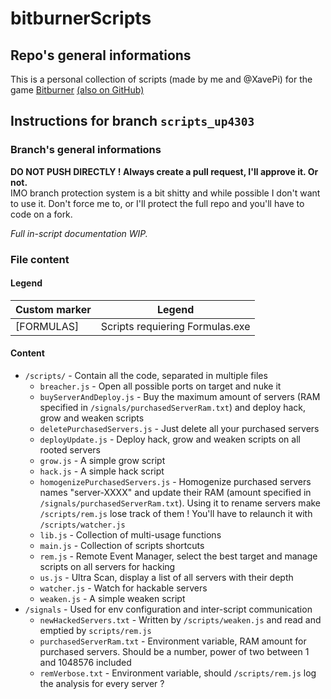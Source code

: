 # bitburnerScripts

## Repo's general informations

This is a personal collection of scripts (made by me and @XavePi) for the game [Bitburner](https://danielyxie.github.io/bitburner/) [(also on GitHub)](https://github.com/danielyxie/bitburner)

## Instructions for branch `scripts_up4303`

### Branch's general informations

**DO NOT PUSH DIRECTLY ! Always create a pull request, I'll approve it. Or not.**  
IMO branch protection system is a bit shitty and while possible I don't want to use it. Don't force me to, or I'll protect the full repo and you'll have to code on a fork.

*Full in-script documentation WIP.*

### File content

#### Legend

Custom marker | Legend
---|---
[FORMULAS] | Scripts requiering Formulas.exe

#### Content

* `/scripts/` - Contain all the code, separated in multiple files
  * `breacher.js` - Open all possible ports on target and nuke it
  * `buyServerAndDeploy.js` - Buy the maximum amount of servers (RAM specified in `/signals/purchasedServerRam.txt`) and deploy hack, grow and weaken scripts
  * `deletePurchasedServers.js` - Just delete all your purchased servers
  * `deployUpdate.js` - Deploy hack, grow and weaken scripts on all rooted servers
  * `grow.js` - A simple grow script
  * `hack.js` - A simple hack script
  * `homogenizePurchasedServers.js` - Homogenize purchased servers names "server-XXXX" and update their RAM (amount specified in `/signals/purchasedServerRam.txt`). Using it to rename servers make `/scripts/rem.js` lose track of them ! You'll have to relaunch it with `/scripts/watcher.js`
  * `lib.js` - Collection of multi-usage functions
  * `main.js` - Collection of scripts shortcuts
  * `rem.js` - Remote Event Manager, select the best target and manage scripts on all servers for hacking
  * `us.js` - Ultra Scan, display a list of all servers with their depth
  * `watcher.js` - Watch for hackable servers
  * `weaken.js` - A simple weaken script
* `/signals` - Used for env configuration and inter-script communication
  * `newHackedServers.txt` - Written by `/scripts/weaken.js` and read and emptied by `scripts/rem.js`
  * `purchasedServerRam.txt` - Environment variable, RAM amount for purchased servers. Should be a number, power of two between 1 and 1048576 included
  * `remVerbose.txt` - Environment variable, should `/scripts/rem.js` log the analysis for every server ?
